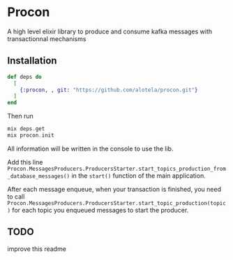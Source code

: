 # Procon

A high level elixir library to produce and consume kafka messages with transactionnal mechanisms

## Installation

```elixir
def deps do
  [
    {:procon, , git: "https://github.com/alotela/procon.git"}
  ]
end
```

Then run
```elixir
mix deps.get
mix procon.init
```

All information will be written in the console to use the lib.

Add this line ```Procon.MessagesProducers.ProducersStarter.start_topics_production_from_database_messages()``` in the ```start()``` function of the main application.  

After each message enqueue, when your transaction is finished, you need to call ```Procon.MessagesProducers.ProducersStarter.start_topic_production(topic)``` for each topic you enqueued messages to start the producer.

## TODO

improve this readme

